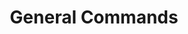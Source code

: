 ---
created: '2025-09-16T15:05:15.643223'
modified: '2025-09-17T15:35:59.460521'
ship_factor: 5
subtype: shortcuts
tags: []
title: General Commands
type: general
version: 1
---
